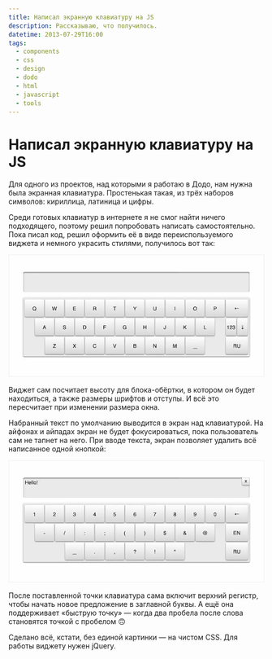 ```yaml
---
title: Написал экранную клавиатуру на JS
description: Рассказываю, что получилось.
datetime: 2013-07-29T16:00
tags:
  - components
  - css
  - design
  - dodo
  - html
  - javascript
  - tools
---
```


# Написал экранную клавиатуру на JS

Для одного из проектов, над которыми я работаю в Додо, нам нужна была экранная клавиатура. Простенькая такая, из трёх наборов символов: кириллица, латиница и цифры.

Среди готовых клавиатур в интернете я не смог найти ничего подходящего, поэтому решил попробовать написать самостоятельно. Пока писал код, решил оформить её в виде переиспользуемого виджета и немного украсить стилями, получилось вот так:

![Виджет клавиатуры с настроенными стилями; внешний немного вид вдохновлён Apple Magic Keyboard](./keyboard-1.webp)

Виджет сам посчитает высоту для блока-обёртки, в котором он будет находиться, а также размеры шрифтов и отступы. И всё это пересчитает при изменении размера окна.

Набранный текст по умолчанию выводится в экран над клавиатурой. На айфонах и айпадах экран не будет фокусироваться, пока пользователь сам не тапнет на него. При вводе текста, экран позволяет удалить всё написанное одной кнопкой:

![Кнопка «Удалить» в экране над клавиатурой](./keyboard-2.webp)

После поставленной точки клавиатура сама включит верхний регистр, чтобы начать новое предложение в заглавной буквы. А ещё она поддерживает «быструю точку» — когда два пробела после слова становятся точкой с пробелом 🙃

Сделано всё, кстати, без единой картинки — на чистом CSS. Для работы виджету нужен jQuery.
